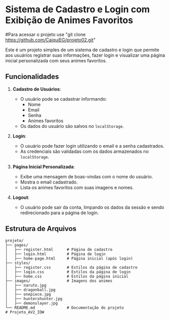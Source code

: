 # Sistema de Cadastro e Login com Exibição de Animes Favoritos
#Para acessar o projeto use "git clone https://github.com/CaiquiEG/projeto02.git"

Este é um projeto simples de um sistema de cadastro e login que permite aos usuários registrar suas informações, fazer login e visualizar uma página inicial personalizada com seus animes favoritos.

## Funcionalidades

1. **Cadastro de Usuários**:
   - O usuário pode se cadastrar informando:
     - Nome
     - Email
     - Senha
     - Animes favoritos
   - Os dados do usuário são salvos no `localStorage`.

2. **Login**:
   - O usuário pode fazer login utilizando o email e a senha cadastrados.
   - As credenciais são validadas com os dados armazenados no `localStorage`.

3. **Página Inicial Personalizada**:
   - Exibe uma mensagem de boas-vindas com o nome do usuário.
   - Mostra o email cadastrado.
   - Lista os animes favoritos com suas imagens e nomes.

4. **Logout**:
   - O usuário pode sair da conta, limpando os dados da sessão e sendo redirecionado para a página de login.

## Estrutura de Arquivos

```plaintext
projeto/
├── pages/
│   ├── register.html      # Página de cadastro
│   ├── login.html         # Página de login
│   ├── home-page.html     # Página inicial (após login)
├── styles/
│   ├── register.css       # Estilos da página de cadastro
│   ├── login.css          # Estilos da página de login
│   ├── home.css           # Estilos da página inicial
├── images/                # Imagens dos animes
│   ├── naruto.jpg
│   ├── dragonball.jpg
│   ├── onepiece.jpg
│   ├── hunterxhunter.jpg
│   ├── demonslayer.jpg
└── README.md              # Documentação do projeto
# Projeto_AV2_IDW
